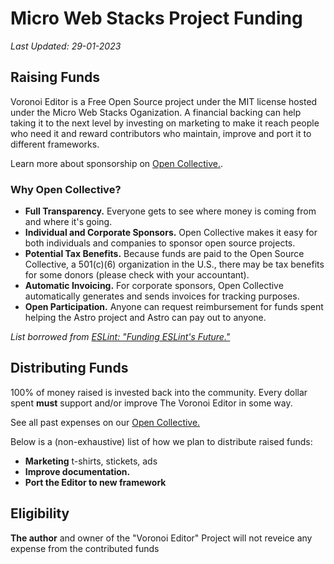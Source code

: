 # Micro Web Stacks Project Funding

_Last Updated: 29-01-2023_

## Raising Funds

Voronoi Editor is a Free Open Source project under the MIT license hosted under the Micro Web Stacks Oganization. A financial backing can help taking it to the next level by investing on marketing to make it reach people who need it and reward contributors who maintain, improve and port it to different frameworks.

Learn more about sponsorship on [Open Collective.](https://opencollective.com/micro-web-stacks).

### Why Open Collective?

- **Full Transparency.** Everyone gets to see where money is coming from and where it's going.
- **Individual and Corporate Sponsors.** Open Collective makes it easy for both individuals and companies to sponsor open source projects.
- **Potential Tax Benefits.** Because funds are paid to the Open Source Collective, a 501(c)(6) organization in the U.S., there may be tax benefits for some donors (please check with your accountant).
- **Automatic Invoicing.** For corporate sponsors, Open Collective automatically generates and sends invoices for tracking purposes.
- **Open Participation.** Anyone can request reimbursement for funds spent helping the Astro project and Astro can pay out to anyone.

_List borrowed from [ESLint: "Funding ESLint's Future."](https://eslint.org/blog/2019/02/funding-eslint-future)_

## Distributing Funds

100% of money raised is invested back into the community. Every dollar spent **must** support and/or improve The Voronoi Editor in some way.

See all past expenses on our [Open Collective.](https://opencollective.com/voronoi)

Below is a (non-exhaustive) list of how we plan to distribute raised funds:

- **Marketing** t-shirts, stickets, ads
- **Improve documentation.**
- **Port the Editor to new framework**

## Eligibility

**The author** and owner of the "Voronoi Editor" Project will not reveice any expense from the contributed funds
